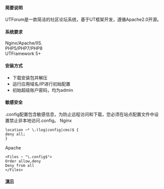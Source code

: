 #### 简要说明
UTForum是一款简洁的社区论坛系统，基于UT框架开发，遵循Apache2.0开源。
#### 系统要求
Nginx/Apache/IIS.  
PHP5/PHP7/PHP8  
UTFramework 5+
#### 安装方式 
- 下载安装包并解压
- 运行应用域名/IP进行初始配置
- 初始超级账户密码，均为admin
#### 敏感安全
.config配置包含敏感信息，为防止远程访问和下载，您必须在站点配置文件中设置禁止非本地访问.config。
Nginx
```
location ~* \.(log|config|cms)$ {
deny all;
}
```
Apache
```
<Files ~ "\.config$">
Order allow,deny
Deny from all
</Files>
```
#### [演示](http://forum.frame.usualtool.com/test/)